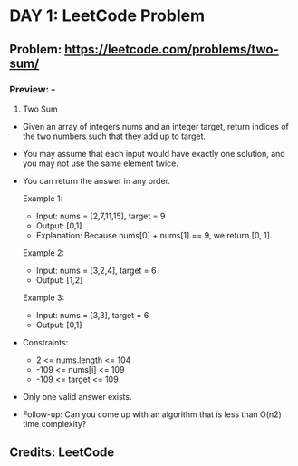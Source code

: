 # DAY 1: LeetCode Problem
## Problem: https://leetcode.com/problems/two-sum/
### Preview: -
1. Two Sum
- Given an array of integers nums and an integer target, return indices of the two numbers such that they add up to target.
- You may assume that each input would have exactly one solution, and you may not use the same element twice.
- You can return the answer in any order.

  Example 1:
  - Input: nums = [2,7,11,15], target = 9
  - Output: [0,1]
  - Explanation: Because nums[0] + nums[1] == 9, we return [0, 1].

  Example 2:
  - Input: nums = [3,2,4], target = 6
  - Output: [1,2]

  Example 3:
  - Input: nums = [3,3], target = 6
  - Output: [0,1]

- Constraints:
  - 2 <= nums.length <= 104
  - -109 <= nums[i] <= 109
  - -109 <= target <= 109
- Only one valid answer exists.

- Follow-up: Can you come up with an algorithm that is less than O(n2) time complexity?

## Credits: LeetCode
